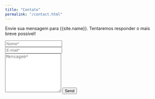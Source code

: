 ```yaml
---
title: "Contato"
permalink: "/contact.html"
---
```


<form action="https://formspree.io/{{site.email}}" method="POST">    
<p class="mb-4">Envie sua mensagem para {{site.name}}. Tentaremos responder o mais breve possível!</p>
<div class="form-group row">
<div class="col-md-6">
<input class="form-control" type="text" name="name" placeholder="Nome*" required>
</div>
<div class="col-md-6">
<input class="form-control" type="email" name="_replyto" placeholder="E-mail*" required>
</div>
</div>
<textarea rows="8" class="form-control mb-3" name="message" placeholder="Mensagem*" required></textarea>    
<input class="btn btn-success" type="submit" value="Send">
</form>